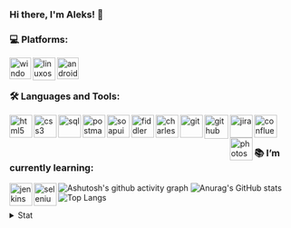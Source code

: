 ### Hi there, I'm Aleks! 👋

### 💻 Platforms:
[<img align="Left" alt="windowsos" height="38" src="https://upload.wikimedia.org/wikipedia/commons/thumb/8/87/Windows_logo_-_2021.svg/240px-Windows_logo_-_2021.svg.png">](https://www.microsoft.com "WindowsOS")
[<img align="Left" alt="linuxos" height="40" src="https://upload.wikimedia.org/wikipedia/commons/thumb/3/35/Tux.svg/800px-Tux.svg.png">](https://www.kernel.org "LinuxOS")
[<img align="Left" alt="android os" height="38" src="https://upload.wikimedia.org/wikipedia/commons/thumb/e/e0/Android_robot_%282014-2019%29.svg/800px-Android_robot_%282014-2019%29.svg.png">](https://developer.android.com "AndroidOS")
</br></br>

### 🛠️ Languages and Tools:
[<img align="Left" alt="html5" height="40" src="https://upload.wikimedia.org/wikipedia/commons/thumb/6/61/HTML5_logo_and_wordmark.svg/800px-HTML5_logo_and_wordmark.svg.png">](https:/https://www.w3.org/html "HTML5")
[<img align="Left" alt="css3" height="40" src="https://upload.wikimedia.org/wikipedia/commons/thumb/d/d5/CSS3_logo_and_wordmark.svg/800px-CSS3_logo_and_wordmark.svg.png">](https://www.w3.org/Style/CSS/ "CSS3")
[<img align="Left" alt="sql" height="40" src="https://www.zeluslugi.ru/upload/news/terms20191115-1.png">](https://www.iso.org/standard/63555.html "SQL")
[<img align="Left" alt="postman" height="40" src="https://www.vectorlogo.zone/logos/getpostman/getpostman-icon.svg">](https://www.postman.com/ "Postman")
[<img align="Left" alt="soapui" height="40" src="https://www.airslate.com/preview/explorebots/development/soapui.svg">](https://www.soapui.org/ "SoapUI")
[<img align="Left" alt="fiddler" height="40" src="https://1.bp.blogspot.com/-wPCmBo9VAHU/X6RFiiawFkI/AAAAAAAAFlY/7Crbsk5Ele4OWp8FL35HBr-Fr7DT0A9LQCLcBGAsYHQ/s200/Fiddler-Everywhere-Icon.png">](https://www.telerik.com/fiddler "Fiddler")
[<img align="Left" alt="charles" height="40" src="https://user-images.githubusercontent.com/15472/41327135-e4bf090c-6eca-11e8-9b76-032e8e2b0707.png">](https://www.charlesproxy.com/ "Charles")
[<img align="Left" alt="git" height="40" src="https://www.vectorlogo.zone/logos/git-scm/git-scm-icon.svg">](https://git-scm.com/ "Git")
[<img align="Left" alt="github" height="42" src="https://upload.wikimedia.org/wikipedia/commons/thumb/9/95/Font_Awesome_5_brands_github.svg/800px-Font_Awesome_5_brands_github.svg.png">](https://github.com/ "GitHub")
[<img align="Left" alt="jira" height="40" src="https://cdn.icon-icons.com/icons2/2699/PNG/512/atlassian_jira_logo_icon_170511.png">](https://www.atlassian.com/software/jira "Jira")
[<img align="Left" alt="confluence" height="40" src="https://seeklogo.com/images/C/confluence-logo-D9B07137C2-seeklogo.com.png">](https://www.atlassian.com/software/confluence "Confluence")
[<img align="Left" alt="photoshop" height="40" src="https://upload.wikimedia.org/wikipedia/commons/thumb/a/af/Adobe_Photoshop_CC_icon.svg/246px-Adobe_Photoshop_CC_icon.svg.png">](	www.adobe.com/products/photoshop.html "Adobe Photoshop")
</br></br>

### 📚 I’m currently learning:
[<img align="Left" alt="jenkins" height="40" src="https://www.vectorlogo.zone/logos/jenkins/jenkins-icon.svg">](https://www.jenkins.io/ "Jenkins")
[<img align="Left" alt="selenium" height="40" src="https://raw.githubusercontent.com/detain/svg-logos/780f25886640cef088af994181646db2f6b1a3f8/svg/selenium-logo.svg">](https://www.selenium.dev/ "Selenium")


![Ashutosh's github activity graph](https://activity-graph.herokuapp.com/graph?username=lleks&bg_color=fff0&hide_border=true&line=447bbb&color=447bbb)
![Anurag's GitHub stats](https://github-readme-stats.vercel.app/api?username=lleks&show_icons=true&h&bg_color=fff0&text_color=A4A4A4&include_all_commits=true&custom_title=GitHub_Stats&hide_border=true&title_color=447bbb&icon_color=447bbb)![Top Langs](https://github-readme-stats.vercel.app/api/top-langs/?username=lleks&layout=compact&bg_color=fff0&text_color=A4A4A4&hide_border=true&title_color=447bbb&icon_color=447bbb)


<details>
  <summary>Stat</summary>
  <img align="left" alt="GitHubStats" src="https://komarev.com/ghpvc/?username=lleks&color=blue"
</details>       


<!--
**lleks/lleks** is a ✨ _special_ ✨ repository because its `README.md` (this file) appears on your GitHub profile.

Here are some ideas to get you started:

- 🔭 I’m currently working on ...
- 🌱 I’m currently learning ...
- 👯 I’m looking to collaborate on ...
- 🤔 I’m looking for help with ...
- 💬 Ask me about ...
- 📫 How to reach me: ...
- 😄 Pronouns: ...
- ⚡ Fun fact: ...
-->

